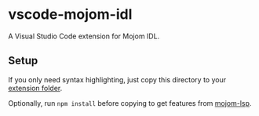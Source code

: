 # vscode-mojom-idl

A Visual Studio Code extension for Mojom IDL.

## Setup

If you only need syntax highlighting, just copy this directory to your [extension folder](https://code.visualstudio.com/api/working-with-extensions/publishing-extension#your-extension-folder).

Optionally, run `npm install` before copying to get features from [mojom-lsp](../mojom-lsp-server/README.md).
